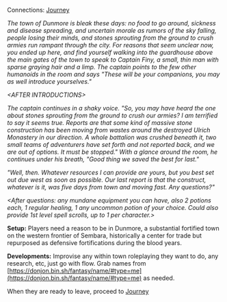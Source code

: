 Connections: [Journey](Journey.md)

_The town of Dunmore is bleak these days: no food to go around, sickness and disease spreading, and uncertain morale as rumors of the sky falling, people losing their minds, and stones sprouting from the ground to crush armies run rampant through the city. For reasons that seem unclear now, you ended up here, and find yourself walking into the guardhouse above the main gates of the town to speak to Captain Finy, a small, thin man with sparse graying hair and a limp. The captain points to the few other humanoids in the room and says "These will be your companions, you may as well introduce yourselves."_
 
_\<AFTER INTRODUCTIONS\>_
 
_The captain continues in a shaky voice. "So, you may have heard the one about stones sprouting from the ground to crush our armies? I am terrified to say it seems true. Reports are that some kind of massive stone construction has been moving from wastes around the destroyed Ulrich Monastery in our direction. A whole battalion was crushed beneath it, two small teams of adventurers have set forth and not reported back, and we are out of options. It must be stopped." With a glance around the room, he continues under his breath, "Good thing we saved the best for last."_
 
_"Well, then. Whatever resources I can provide are yours, but you best set out due west as soon as possible. Our last report is that the construct, whatever is it, was five days from town and moving fast. Any questions?"_
 
_\<After questions: any mundane equipment you can have, also 2 potions each, 1 regular healing, 1 any uncommon potion of your choice. Could also provide 1st level spell scrolls, up to 1 per character.\>_

**Setup:** Players need a reason to be in Dunmore, a substantial fortified town on the western frontier of Sembara, historically a center for trade but repurposed as defensive fortifications during the blood years.

**Developments:** Improvise any within town roleplaying they want to do, any research, etc, just go with flow. Grab names from [https://donjon.bin.sh/fantasy/name/#type=me](https://donjon.bin.sh/fantasy/name/#type=me) as needed.
 
When they are ready to leave, proceed to [Journey](Journey.md)
